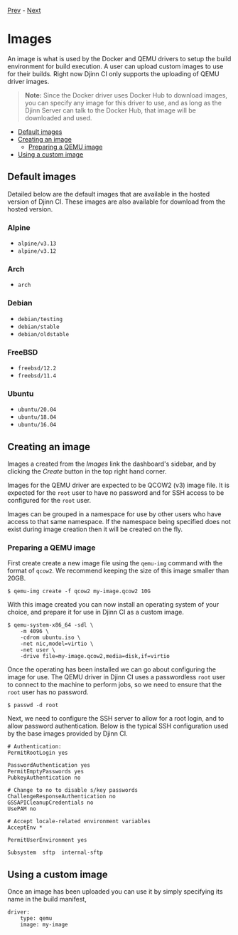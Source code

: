 [Prev](/user/manifest) - [Next](/user/objects)

# Images

An image is what is used by the Docker and QEMU drivers to setup the build
environment for build execution. A user can upload custom images to use for
their builds. Right now Djinn CI only supports the uploading of QEMU driver
images.

>**Note:** Since the Docker driver uses Docker Hub to download images, you can
specify any image for this driver to use, and as long as the Djinn Server can
talk to the Docker Hub, that image will be downloaded and used.

* [Default images](#default-images)
* [Creating an image](#creating-an-image)
  * [Preparing a QEMU image](#preparing-a-qemu-image)
* [Using a custom image](#using-a-custom-image)

## Default images

Detailed below are the default images that are available in the hosted version
of Djinn CI. These images are also available for download from the hosted
version.

### Alpine

* `alpine/v3.13`
* `alpine/v3.12`

### Arch

* `arch`

### Debian

* `debian/testing`
* `debian/stable`
* `debian/oldstable`

### FreeBSD

* `freebsd/12.2`
* `freebsd/11.4`

### Ubuntu

* `ubuntu/20.04`
* `ubuntu/18.04`
* `ubuntu/16.04`

## Creating an image

Images a created from the *Images* link the dashboard's sidebar, and by clicking
the *Create* button in the top right hand corner.

Images for the QEMU driver are expected to be QCOW2 (v3) image file. It is
expected for the `root` user to have no password and for SSH access to be
configured for the `root` user.

Images can be grouped in a namespace for use by other users who have access to
that same namespace. If the namespace being specified does not exist during
image creation then it will be created on the fly.

### Preparing a QEMU image

First create create a new image file using the `qemu-img` command with the
format of `qcow2`. We recommend keeping the size of this image smaller than 20GB.

    $ qemu-img create -f qcow2 my-image.qcow2 10G

With this image created you can now install an operating system of your choice,
and prepare it for use in Djinn CI as a custom image.

    $ qemu-system-x86_64 -sdl \
        -m 4096 \
        -cdrom ubuntu.iso \
        -net nic,model=virtio \
        -net user \
        -drive file=my-image.qcow2,media=disk,if=virtio

Once the operating has been installed we can go about configuring the image for
use. The QEMU driver in Djinn CI uses a passwordless `root` user to connect to
the machine to perform jobs, so we need to ensure that the `root` user has no
password.

    $ passwd -d root

Next, we need to configure the SSH server to allow for a root login, and to
allow password authentication. Below is the typical SSH configuration used
by the base images provided by Djinn CI.

    # Authentication:
    PermitRootLogin yes
    
    PasswordAuthentication yes
    PermitEmptyPasswords yes
    PubkeyAuthentication no
    
    # Change to no to disable s/key passwords
    ChallengeResponseAuthentication no
    GSSAPICleanupCredentials no
    UsePAM no
    
    # Accept locale-related environment variables
    AcceptEnv *
    
    PermitUserEnvironment yes
    
    Subsystem  sftp  internal-sftp 

## Using a custom image

Once an image has been uploaded you can use it by simply specifying its name
in the build manifest,

    driver:
        type: qemu
        image: my-image
